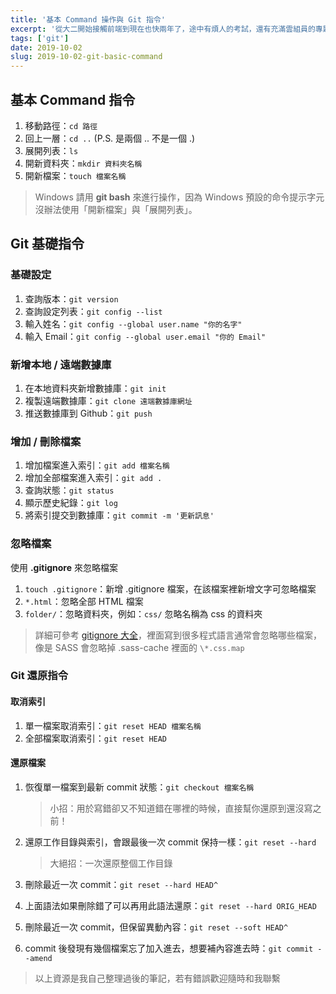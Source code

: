 ```yaml
---
title: '基本 Command 操作與 Git 指令'
excerpt: '從大二開始接觸前端到現在也快兩年了，途中有煩人的考試，還有充滿雲組員的專題 👻 不過還是陸續學習了 HTML、CSS、jQuery、RWD、JavaScript、Bootstrap，而現在終於要回頭補上 Git 了！雖然目前用 Github Desktop 也可以完成大部分需要的動作，不過 Git 也是遲早要學會的東西，剛好最近的進度告一段落，就順便學個 Git 當作休閒放鬆一下吧。'
tags: ['git']
date: 2019-10-02
slug: 2019-10-02-git-basic-command
---
```


## 基本 Command 指令

1. 移動路徑：`cd 路徑`
2. 回上一層：`cd ..` (P.S. 是兩個 .. 不是一個 .)
3. 展開列表：`ls`
4. 開新資料夾：`mkdir 資料夾名稱`
5. 開新檔案：`touch 檔案名稱`

> Windows 請用 **git bash** 來進行操作，因為 Windows 預設的命令提示字元沒辦法使用「開新檔案」與「展開列表」。

## Git 基礎指令

### 基礎設定

1. 查詢版本：`git version`
2. 查詢設定列表：`git config --list`
3. 輸入姓名：`git config --global user.name "你的名字"`
4. 輸入 Email：`git config --global user.email "你的 Email"`

### 新增本地 / 遠端數據庫

1. 在本地資料夾新增數據庫：`git init`
2. 複製遠端數據庫：`git clone 遠端數據庫網址`
3. 推送數據庫到 Github：`git push`

### 增加 / 刪除檔案

1. 增加檔案進入索引：`git add 檔案名稱`
2. 增加全部檔案進入索引：`git add .`
3. 查詢狀態：`git status`
4. 顯示歷史紀錄：`git log`
5. 將索引提交到數據庫：`git commit -m '更新訊息'`

### 忽略檔案

使用 **.gitignore** 來忽略檔案

1. `touch .gitignore`：新增 .gitignore 檔案，在該檔案裡新增文字可忽略檔案
2. `*.html`：忽略全部 HTML 檔案
3. `folder/`：忽略資料夾，例如：`css/` 忽略名稱為 css 的資料夾

> 詳細可參考 [gitignore 大全](https://github.com/github/gitignore)，裡面寫到很多程式語言通常會忽略哪些檔案，像是 SASS 會忽略掉 .sass-cache 裡面的 `\*.css.map`

### Git 還原指令

#### 取消索引

1. 單一檔案取消索引：`git reset HEAD 檔案名稱`
2. 全部檔案取消索引：`git reset HEAD`

#### 還原檔案

1. 恢復單一檔案到最新 commit 狀態：`git checkout 檔案名稱`

   > 小招：用於寫錯卻又不知道錯在哪裡的時候，直接幫你還原到還沒寫之前！

2. 還原工作目錄與索引，會跟最後一次 commit 保持一樣：`git reset --hard`

   > 大絕招：一次還原整個工作目錄

3. 刪除最近一次 commit：`git reset --hard HEAD^`
4. 上面語法如果刪除錯了可以再用此語法還原：`git reset --hard ORIG_HEAD`
5. 刪除最近一次 commit，但保留異動內容：`git reset --soft HEAD^`
6. commit 後發現有幾個檔案忘了加入進去，想要補內容進去時：`git commit --amend`

> 以上資源是我自己整理過後的筆記，若有錯誤歡迎隨時和我聯繫

